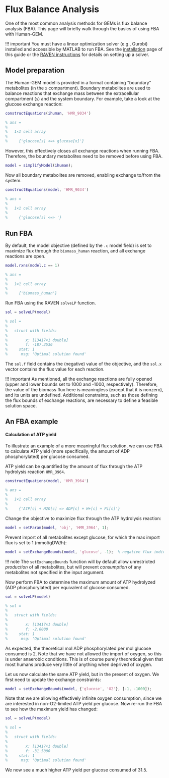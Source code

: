 # Flux Balance Analysis

One of the most common analysis methods for GEMs is flux balance analysis (FBA). This page will briefly walk through the basics of using FBA with Human-GEM.

!!! important
	You must have a linear optimization solver (e.g., Gurobi) installed and accessible by MATLAB to run FBA. See the [installation](installation.md) page of this guide or the [RAVEN instructions](https://github.com/SysBioChalmers/RAVEN/wiki/Installation#dependencies) for details on setting up a solver.


## Model preparation

The Human-GEM model is provided in a format containing "boundary" metabolites (in the `x` compartment). Boundary metabolites are used to balance reactions that exchange mass between the extracellular compartment (`s`) and the system boundary. For example, take a look at the glucose exchange reaction:

```matlab
constructEquations(ihuman, 'HMR_9034')

% ans =
% 
%   1×1 cell array
% 
%     {'glucose[s] <=> glucose[x]'}
```

However, this effectively closes all exchange reactions when running FBA. Therefore, the boundary metabolites need to be removed before using FBA.

```matlab
model = simplifyModel(ihuman);
```

Now all boundary metabolites are removed, enabling exchange to/from the system.
```matlab
constructEquations(model, 'HMR_9034')

% ans =
% 
%   1×1 cell array
% 
%     {'glucose[s] <=> '}
```


## Run FBA

By default, the model objective (defined by the `.c` model field) is set to maximize flux through the `biomass_human` reaction, and all exchange reactions are open.
```matlab
model.rxns(model.c == 1)

% ans =
% 
%   1×1 cell array
% 
%     {'biomass_human'}
```

Run FBA using the RAVEN `solveLP` function.
```matlab
sol = solveLP(model)

% sol = 
% 
%   struct with fields:
% 
%        x: [13417×1 double]
%        f: -187.3536
%     stat: 1
%      msg: 'Optimal solution found'
```

The `sol.f` field contains the (negative) value of the objective, and the `sol.x` vector contains the flux value for each reaction.

!!! important
	As mentioned, all the exchange reactions are fully opened (upper and lower bounds set to 1000 and -1000, respectively). Therefore, the value of the biomass flux here is meaningless (except that it is nonzero), and its units are undefined. Additional constraints, such as those defining the flux bounds of exchange reactions, are necessary to define a feasible solution space.



## An FBA example

#### Calculation of ATP yield

To illustrate an example of a more meaningful flux solution, we can use FBA to calculate ATP yield (more specifically, the amount of ADP phosphorylated) per glucose consumed. 

ATP yield can be quantified by the amount of flux through the ATP hydrolysis reaction `HMR_3964`.
```matlab
constructEquations(model, 'HMR_3964')

% ans =
% 
%   1×1 cell array
% 
%     {'ATP[c] + H2O[c] => ADP[c] + H+[c] + Pi[c]'}
```

Change the objective to maximize flux through the ATP hydrolysis reaction:
```matlab
model = setParam(model, 'obj', 'HMR_3964', 1);
```

Prevent import of all metabolites except glucose, for which the max import flux is set to 1 (mmol/gDW/h):
```matlab
model = setExchangeBounds(model, 'glucose', -1);  % negative flux indicates import
```

!!! note
	The `setExchangeBounds` function will by default allow unrestricted _production_ of all metabolites, but will prevent _consumption_ of any metabolites not specified in the input argument.


Now perform FBA to determine the maximum amount of ATP hydrolyzed (ADP phosphorylated) per equivalent of glucose consumed.
```matlab
sol = solveLP(model)

% sol = 
% 
%   struct with fields:
% 
%        x: [13417×1 double]
%        f: -2.0000
%     stat: 1
%      msg: 'Optimal solution found'
```

As expected, the theoretical mol ADP phosphorylated per mol glucose consumed is 2. Note that we have not allowed the import of oxygen, so this is under anaerobic conditions. This is of course purely theoretical given that most humans produce very little of anything when deprived of oxygen.

Let us now calculate the same ATP yield, but in the present of oxygen. We first need to update the exchange constraints:
```matlab
model = setExchangeBounds(model, {'glucose', 'O2'}, [-1, -1000]);
```

Note that we are allowing effectively infinite oxygen consumption, since we are interested in non-O2-limited ATP yield per glucose. Now re-run the FBA to see how the maximum yield has changed:
```matlab
sol = solveLP(model)

% sol = 
% 
%   struct with fields:
% 
%        x: [13417×1 double]
%        f: -31.5000
%     stat: 1
%      msg: 'Optimal solution found'
```

We now see a much higher ATP yield per glucose consumed of 31.5.






